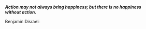 _**Action may not always bring happiness; but there is no happiness without action.**_

Benjamin Disraeli